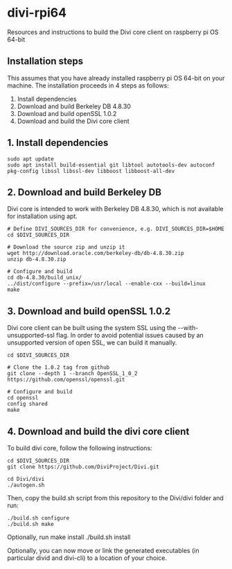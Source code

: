 # divi-rpi64
Resources and instructions to build the Divi core client on raspberry pi OS 64-bit

## Installation steps
This assumes that you have already installed raspberry pi OS 64-bit on your machine. The installation proceeds in 4 steps as follows:

1. Install dependencies
2. Download and build Berkeley DB 4.8.30
3. Download and build openSSL 1.0.2
4. Download and build the Divi core client

## 1. Install dependencies
    sudo apt update    
    sudo apt install build-essential git libtool autotools-dev autoconf pkg-config libssl libssl-dev libboost libboost-all-dev

## 2. Download and build Berkeley DB
Divi core is intended to work with Berkeley DB 4.8.30, which is not available for installation using apt.
    
    # Define DIVI_SOURCES_DIR for convenience, e.g. DIVI_SOURCES_DIR=$HOME
    cd $DIVI_SOURCES_DIR
    
    # Download the source zip and unzip it
    wget http://download.oracle.com/berkeley-db/db-4.8.30.zip
    unzip db-4.8.30.zip 

    # Configure and build 
    cd db-4.8.30/build_unix/
    ../dist/configure --prefix=/usr/local --enable-cxx --build=linux
    make

## 3. Download and build openSSL 1.0.2
Divi core client can be built using the system SSL using the --with-unsupported-ssl flag. In order to avoid potential issues caused by an unsupported version of open SSL, we can build it manually.

    cd $DIVI_SOURCES_DIR
    
    # Clone the 1.0.2 tag from github
    git clone --depth 1 --branch OpenSSL_1_0_2 https://github.com/openssl/openssl.git

    # Configure and build
    cd openssl 
    config shared
    make

## 4. Download and build the divi core client
To build divi core, follow the following instructions:

    cd $DIVI_SOURCES_DIR   
    git clone https://github.com/DiviProject/Divi.git

    cd Divi/divi
    ./autogen.sh

Then, copy the build.sh script from this repository to the Divi/divi folder and run:

    ./build.sh configure
    ./build.sh make

Optionally, run make install
    ./build.sh install

Optionally, you can now move or link the generated executables (in particular divid and divi-cli) to a location of your choice. 
